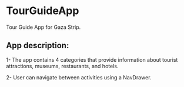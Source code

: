 # TourGuideApp
Tour Guide App for Gaza Strip.

## App description:
1- The app contains 4 categories that provide information about tourist attractions, museums, restaurants, and hotels.

2- User can navigate between activities using a NavDrawer.
